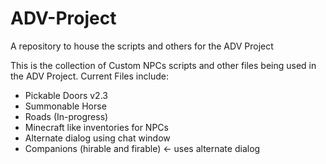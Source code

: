 # ADV-Project
A repository to house the scripts and others for the ADV Project

This is the collection of Custom NPCs scripts and other files being used in the ADV Project.
Current Files include:
- Pickable Doors v2.3
- Summonable Horse
- Roads (In-progress)
- Minecraft like inventories for NPCs
- Alternate dialog using chat window
- Companions (hirable and firable) <- uses alternate dialog
